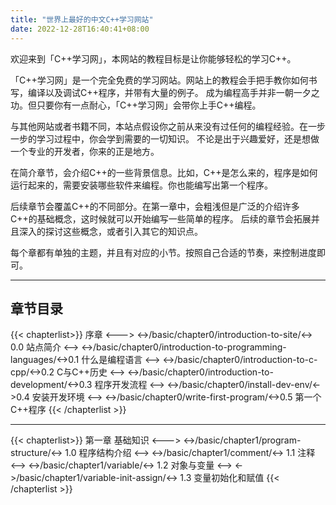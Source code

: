```yaml
---
title: "世界上最好的中文C++学习网站"
date: 2022-12-28T16:40:41+08:00
---
```


欢迎来到「C++学习网」，本网站的教程目标是让你能够轻松的学习C++。

「C++学习网」是一个完全免费的学习网站。网站上的教程会手把手教你如何书写，编译以及调试C++程序，并带有大量的例子。
成为编程高手并非一朝一夕之功。但只要你有一点耐心，「C++学习网」会带你上手C++编程。

与其他网站或者书籍不同，本站点假设你之前从来没有过任何的编程经验。在一步一步的学习过程中，你会学到需要的一切知识。
不论是出于兴趣爱好，还是想做一个专业的开发者，你来的正是地方。

在简介章节，会介绍C++的一些背景信息。比如，C++是怎么来的，程序是如何运行起来的，需要安装哪些软件来编程。你也能编写出第一个程序。

后续章节会覆盖C++的不同部分。在第一章中，会粗浅但是广泛的介绍许多C++的基础概念，这时候就可以开始编写一些简单的程序。
后续的章节会拓展并且深入的探讨这些概念，或者引入其它的知识点。

每个章都有单独的主题，并且有对应的小节。按照自己合适的节奏，来控制进度即可。

*** 

## 章节目录

{{< chapterlist>}}
序章
<--->
<->/basic/chapter0/introduction-to-site/<-> 0.0 站点简介
<-->
<->/basic/chapter0/introduction-to-programming-languages/<->0.1 什么是编程语言
<-->
<->/basic/chapter0/introduction-to-c-cpp/<->0.2 C与C++历史
<-->
<->/basic/chapter0/introduction-to-development/<->0.3 程序开发流程
<-->
<->/basic/chapter0/install-dev-env/<->0.4 安装开发环境
<-->
<->/basic/chapter0/write-first-program/<->0.5 第一个C++程序
{{< /chapterlist >}}

***

{{< chapterlist>}}
第一章 基础知识
<--->
<->/basic/chapter1/program-structure/<-> 1.0 程序结构介绍
<-->
<->/basic/chapter1/comment/<-> 1.1 注释
<-->
<->/basic/chapter1/variable/<-> 1.2 对象与变量
<-->
<->/basic/chapter1/variable-init-assign/<-> 1.3 变量初始化和赋值
{{< /chapterlist >}}


